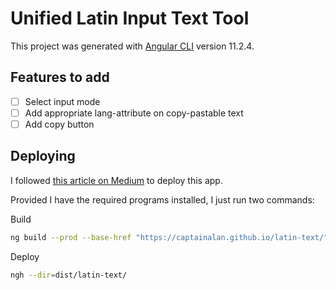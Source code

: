 # Unified Latin Input Text Tool

This project was generated with [Angular CLI](https://github.com/angular/angular-cli) version 11.2.4.

## Features to add

- [ ] Select input mode
- [ ] Add appropriate lang-attribute on copy-pastable text
- [ ] Add copy button

## Deploying

I followed [this article on Medium](https://medium.com/tech-insights/how-to-deploy-angular-apps-to-github-pages-gh-pages-896c4e10f9b4) to deploy this app.


Provided I have the required programs installed, I just run two commands:

Build

```bash
ng build --prod --base-href "https://captainalan.github.io/latin-text/"
```

Deploy

```bash
ngh --dir=dist/latin-text/
```